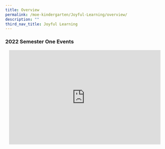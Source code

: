 ```yaml
---
title: Overview
permalink: /moe-kindergarten/Joyful-Learning/overview/
description: ""
third_nav_title: Joyful Learning
---
```

### 2022 Semester One Events

<center>
<iframe allowfullscreen="true" height="299" width="480" frameborder="0" src="https://docs.google.com/presentation/d/e/2PACX-1vS_1zJXs84Tu9h2-P44C7YSsih7nyWrjp87oqeAMyXsw1McIyLJPYKHsYleuOAqdTYMvvxOuhTZyStb/embed?start=false&amp;loop=false&amp;delayms=5000"></iframe>
	</center>